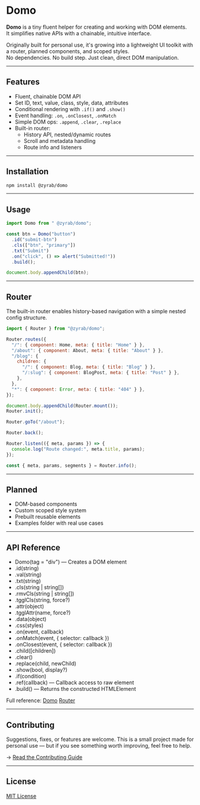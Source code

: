 # Domo

**Domo** is a tiny fluent helper for creating and working with DOM elements.  
It simplifies native APIs with a chainable, intuitive interface.

Originally built for personal use, it's growing into a lightweight UI toolkit with a router, planned components, and scoped styles.  
No dependencies. No build step. Just clean, direct DOM manipulation.

---

## Features

- Fluent, chainable DOM API
- Set ID, text, value, class, style, data, attributes
- Conditional rendering with `.if()` and `.show()`
- Event handling: `.on`, `.onClosest`, `.onMatch`
- Simple DOM ops: `.append`, `.clear`, `.replace`
- Built-in router:
  - History API, nested/dynamic routes
  - Scroll and metadata handling
  - Route info and listeners

---

## Installation

```bash
npm install @zyrab/domo
```

---

## Usage

```js
import Domo from " @zyrab/domo";

const btn = Domo("button")
  .id("submit-btn")
  .cls(["btn", "primary"])
  .txt("Submit")
  .on("click", () => alert("Submitted!"))
  .build();

document.body.appendChild(btn);
```

---

## Router

The built-in router enables history-based navigation with a simple nested config structure.

```js
import { Router } from "@zyrab/domo";

Router.routes({
  "/": { component: Home, meta: { title: "Home" } },
  "/about": { component: About, meta: { title: "About" } },
  "/blog": {
    children: {
      "/": { component: Blog, meta: { title: "Blog" } },
      "/:slug": { component: BlogPost, meta: { title: "Post" } },
    },
  },
  "*": { component: Error, meta: { title: "404" } },
});

document.body.appendChild(Router.mount());
Router.init();

Router.goTo("/about");

Router.back();

Router.listen(({ meta, params }) => {
  console.log("Route changed:", meta.title, params);
});

const { meta, params, segments } = Router.info();
```

---

## Planned

- DOM-based components
- Custom scoped style system
- Prebuilt reusable elements
- Examples folder with real use cases

---

## API Reference

- Domo(tag = "div") — Creates a DOM element
- .id(string)
- .val(string)
- .txt(string)
- .cls(string | string[])
- .rmvCls(string | string[])
- .tgglCls(string, force?)
- .attr(object)
- .tgglAttr(name, force?)
- .data(object)
- .css(styles)
- .on(event, callback)
- .onMatch(event, { selector: callback })
- .onClosest(event, { selector: callback })
- .child([children])
- .clear()
- .replace(child, newChild)
- .show(bool, display?)
- .if(condition)
- .ref(callback) — Callback access to raw element
- .build() — Returns the constructed HTMLElement

Full reference:
[Domo](docs/Domo.md)
[Router](docs/Router.md)

---

## Contributing

Suggestions, fixes, or features are welcome.
This is a small project made for personal use — but if you see something worth improving, feel free to help.

→ [Read the Contributing Guide](CONTRIBUTING.md)

---

## License

[MIT License](LICENSE)
